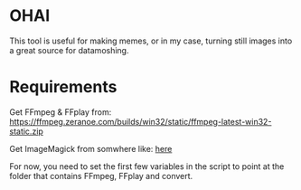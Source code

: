 # OHAI
This tool is useful for making memes, or in my case, turning still images into a great source for datamoshing.


# Requirements
Get FFmpeg & FFplay from: https://ffmpeg.zeranoe.com/builds/win32/static/ffmpeg-latest-win32-static.zip

Get ImageMagick from somwhere like: [here](ftp://ftp.imagemagick.org/pub/ImageMagick/binaries/ImageMagick-7.0.9-8-portable-Q16-x86.zip)

For now, you need to set the first few variables in the script to point at the folder that contains FFmpeg, FFplay and convert.
